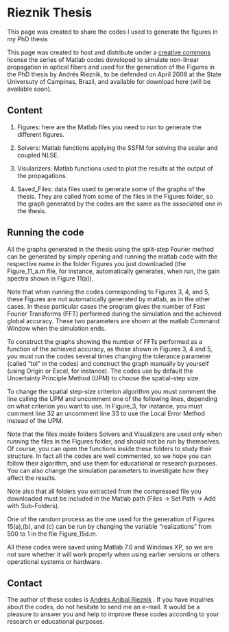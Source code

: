 # Rieznik Thesis

This page was created to share the codes I used to generate the figures in my PhD thesis

This page was created to host and distribute under a [creative commons](https://creativecommons.org/) license   the series of Matlab codes developed to simulate non-linear propagation in optical fibers and used for the generation of the Figures in the PhD thesis by Andrés Rieznik, to be defended on April 2008 at the State Universuty of Campinas, Brazil, and available for download   here   (will be available soon).

## Content

1. Figures: here are the Matlab files you need to run to generate the different figures.

2. Solvers: Matlab functions applying the SSFM for solving the scalar and coupled NLSE.

3. Visularizers: Matlab functions used to plot the results at the output of the propagations.

4. Saved_Files: data files used to generate some of the graphs of the thesis. They are called from some of the files in the Figures folder, so the graph generated by the codes are the same as the associated one in the thesis.

## Running the code

All the graphs generated in the thesis using the split-step Fourier method can be generated by simply opening and running the matlab code with the respective name in the folder Figures you just downloaded (the Figure_11_a.m file, for instance, automatically generates, when run, the gain spectra shown in Figure 11(a)).

Note that when running the codes corresponding to Figures 3, 4, and 5, these Figures are not automatically generated by matlab, as in the other cases. In these particular cases the program gives the number of Fast Fourier Transforms (FFT) performed during the simulation and the achieved global accuracy. These two parameters are shown at the matlab Command Window when the simulation ends.

To construct the graphs showing the number of     FFTs performed as a function of the achieved accuracy, as those shown in Figures 3, 4 and 5, you must run the codes several times changing the tolerance parameter (called “tol” in the codes) and construct the graph manually by yourself (using Origin or Excel, for instance). The codes use by default the Uncertainty Principle Method (UPM) to choose the spatial-step size.

To change the spatial step-size criterion algorithm you must comment the line calling the UPM and uncomment one of the following lines, depending on what criterion you want to use. In Figure_3, for instance, you must comment line 32 an uncomment line 33 to use the Local Error Method instead of the UPM.

Note that the files inside folders Solvers and Visualizers are used only when running the files in the Figures folder, and should not be run by themselves. Of course, you can open the functions inside these folders to study their structure. In fact all the codes are well commented, so we hope you can follow their algorithm, and use them for educational or research purposes. You can also change the simulation parameters to investigate how they affect the results.

Note also that all folders you extracted from the compressed file you downloaded must be included in the Matlab path (Files -> Set Path -> Add with Sub-Folders).

One of the random process as the one used for the generation of Figures 15(a),(b), and (c) can be run by changing the variable “realizations” from 500 to 1 in the file Figure_15d.m.

All these codes were saved using Matlab 7.0 and Windows XP, so we are not sure whether it will work properly when using earlier versions or others operational systems or hardware.

## Contact

The author of these codes is  [Andrés Anibal Rieznik](http://www.freeopticsproject.org/Andres.html) . If you have inquiries about the codes, do not hesitate to send me an e-mail. It would be a pleasure to answer you and help to improve these codes according to your research or educational purposes.
